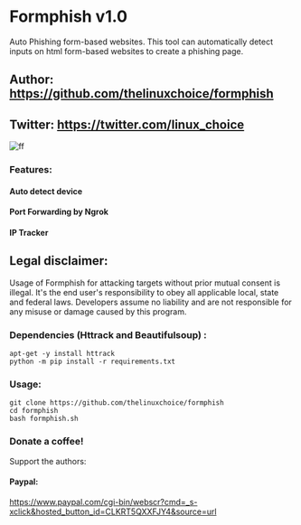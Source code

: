 # Formphish v1.0

Auto Phishing form-based websites. This tool can automatically detect inputs on html form-based websites to create a phishing page.

## Author: https://github.com/thelinuxchoice/formphish
## Twitter: https://twitter.com/linux_choice

![ff](https://user-images.githubusercontent.com/34893261/74957757-c4596d80-53e6-11ea-8d14-d6e21596802d.jpg)

### Features:

#### Auto detect device
#### Port Forwarding by Ngrok
#### IP Tracker

## Legal disclaimer:

Usage of Formphish for attacking targets without prior mutual consent is illegal. It's the end user's responsibility to obey all applicable local, state and federal laws. Developers assume no liability and are not responsible for any misuse or damage caused by this program. 

### Dependencies (Httrack and Beautifulsoup) :
```
apt-get -y install httrack
python -m pip install -r requirements.txt
```

### Usage:
```
git clone https://github.com/thelinuxchoice/formphish
cd formphish
bash formphish.sh
```

### Donate a coffee!
Support the authors:
#### Paypal:
https://www.paypal.com/cgi-bin/webscr?cmd=_s-xclick&hosted_button_id=CLKRT5QXXFJY4&source=url

